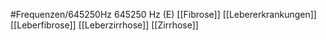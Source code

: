#Frequenzen/645250Hz
645250 Hz (E)
[[Fibrose]]
[[Lebererkrankungen]]
[[Leberfibrose]]
[[Leberzirrhose]]
[[Zirrhose]]